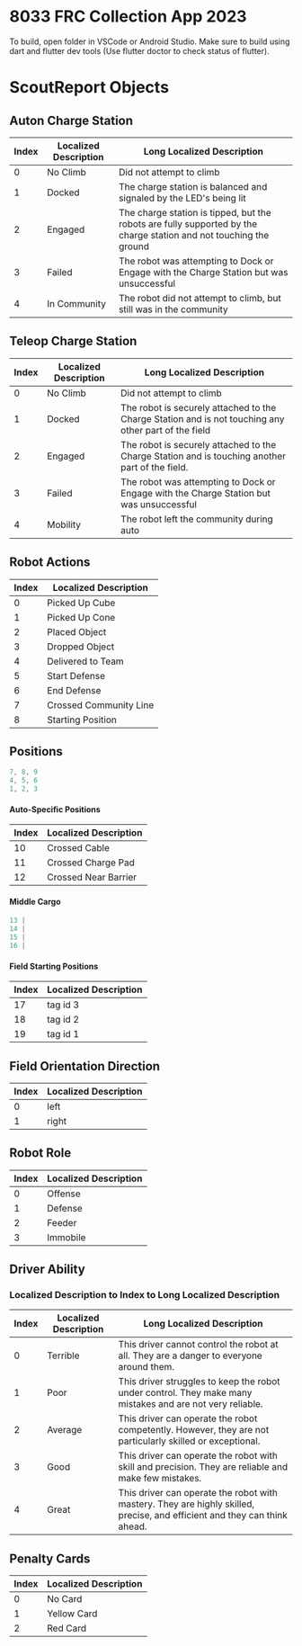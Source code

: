 # 8033 FRC Collection App 2023

To build, open folder in VSCode or Android Studio. Make sure to build using dart and flutter dev tools (Use flutter doctor to check status of flutter). 

# ScoutReport Objects

## Auton Charge Station

| Index | Localized Description | Long Localized Description                                                                           |
|-------|-----------------------|------------------------------------------------------------------------------------------------------|
| 0     | No Climb              | Did not attempt to climb                                                                             |
| 1     | Docked                | The charge station is balanced and signaled by the LED's being lit |
| 2     | Engaged               | The charge station is tipped, but the robots are fully supported by the charge station and not touching the ground      |
| 3     | Failed                | The robot was attempting to Dock or Engage with the Charge Station but was unsuccessful              |
| 4     | In Community          | The robot did not attempt to climb, but still was in the community                                   |

## Teleop Charge Station

| Index | Localized Description | Long Localized Description                                                                           |
|-------|-----------------------|------------------------------------------------------------------------------------------------------|
| 0     | No Climb              | Did not attempt to climb                                                                             |
| 1     | Docked                | The robot is securely attached to the Charge Station and is not touching any other part of the field |
| 2     | Engaged               | The robot is securely attached to the Charge Station and is touching another part of the field.      |
| 3     | Failed                | The robot was attempting to Dock or Engage with the Charge Station but was unsuccessful              |
| 4     | Mobility              | The robot left the community during auto                                                             |


## Robot Actions

| Index | Localized Description  |
|-------|------------------------|
| 0     | Picked Up Cube         |
| 1     | Picked Up Cone         |
| 2     | Placed Object          |
| 3     | Dropped Object         |
| 4     | Delivered to Team      |
| 5     | Start Defense          |
| 6     | End Defense            |
| 7     | Crossed Community Line |
| 8     | Starting Position      |

## Positions

```dart
7, 8, 9
4, 5, 6
1, 2, 3
```

#### Auto-Specific Positions

| Index | Localized Description |
|-------|-----------------------|
| 10    | Crossed Cable         |
| 11    | Crossed Charge Pad    |
| 12    | Crossed Near Barrier  |

#### Middle Cargo
```dart
13 |
14 |
15 |
16 |
```

#### Field Starting Positions

| Index | Localized Description |
|-------|-----------------------|
| 17    | tag id 3              |
| 18    | tag id 2              |
| 19    | tag id 1              |

## Field Orientation Direction

| Index | Localized Description |
|-------|-----------------------|
| 0     | left                  |
| 1     | right                 |

## Robot Role

| Index | Localized Description |
|-------|-----------------------|
| 0     | Offense               |
| 1     | Defense               |
| 2     | Feeder                |
| 3     | Immobile              |

## Driver Ability
### Localized Description to Index to Long Localized Description

| Index | Localized Description | Long Localized Description                                                                                                |
|-------|-----------------------|---------------------------------------------------------------------------------------------------------------------------|
| 0     | Terrible              | This driver cannot control the robot at all. They are a danger to everyone around them.                                   |
| 1     | Poor                  | This driver struggles to keep the robot under control. They make many mistakes and are not very reliable.                 |
| 2     | Average               | This driver can operate the robot competently. However, they are not particularly skilled or exceptional.                 |
| 3     | Good                  | This driver can operate the robot with skill and precision. They are reliable and make few mistakes.                      |
| 4     | Great                 | This driver can operate the robot with mastery. They are highly skilled, precise, and efficient and they can think ahead. |

## Penalty Cards

| Index | Localized Description |
|-------|-----------------------|
| 0     | No Card               |
| 1     | Yellow Card           |
| 2     | Red Card              |
